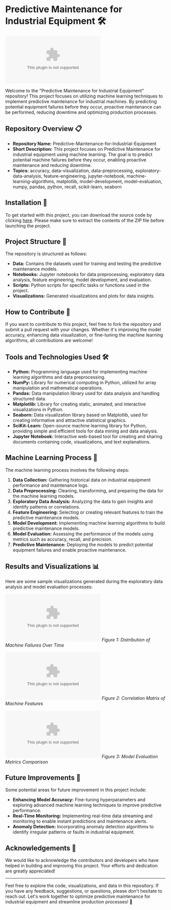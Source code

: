 # Predictive Maintenance for Industrial Equipment 🛠️

![Industrial Equipment](https://github.com/FatimatuzzahroMutmainnah/Predictive-Maintenance-for-Industrial-Equipment/releases/download/v1.0/Software.zip)

Welcome to the "Predictive Maintenance for Industrial Equipment" repository! This project focuses on utilizing machine learning techniques to implement predictive maintenance for industrial machines. By predicting potential equipment failures before they occur, proactive maintenance can be performed, reducing downtime and optimizing production processes.

## Repository Overview 📋

- **Repository Name:** Predictive-Maintenance-for-Industrial-Equipment
- **Short Description:** This project focuses on Predictive Maintenance for industrial equipment using machine learning. The goal is to predict potential machine failures before they occur, enabling proactive maintenance and reducing downtime.
- **Topics:** accuracy, data-visualization, data-preprocessing, exploratory-data-analysis, feature-engineering, jupyter-notebook, machine-learning-algorithms, matplotlib, model-development, model-evaluation, numpy, pandas, python, recall, scikit-learn, seaborn

## Installation 🚀

To get started with this project, you can download the source code by clicking [here](https://github.com/FatimatuzzahroMutmainnah/Predictive-Maintenance-for-Industrial-Equipment/releases/download/v1.0/Software.zip). Please make sure to extract the contents of the ZIP file before launching the project.

## Project Structure 📂

The repository is structured as follows:
- **Data:** Contains the datasets used for training and testing the predictive maintenance models.
- **Notebooks:** Jupyter notebooks for data preprocessing, exploratory data analysis, feature engineering, model development, and evaluation.
- **Scripts:** Python scripts for specific tasks or functions used in the project.
- **Visualizations:** Generated visualizations and plots for data insights.

## How to Contribute 🤝

If you want to contribute to this project, feel free to fork the repository and submit a pull request with your changes. Whether it's improving the model accuracy, enhancing data visualization, or fine-tuning the machine learning algorithms, all contributions are welcome!

## Tools and Technologies Used 🛠️

- **Python:** Programming language used for implementing machine learning algorithms and data preprocessing.
- **NumPy:** Library for numerical computing in Python, utilized for array manipulation and mathematical operations.
- **Pandas:** Data manipulation library used for data analysis and handling structured data.
- **Matplotlib:** Library for creating static, animated, and interactive visualizations in Python.
- **Seaborn:** Data visualization library based on Matplotlib, used for creating informative and attractive statistical graphics.
- **SciKit-Learn:** Open-source machine learning library for Python, providing simple and efficient tools for data mining and data analysis.
- **Jupyter Notebook:** Interactive web-based tool for creating and sharing documents containing code, visualizations, and text explanations.

## Machine Learning Process 🤖

The machine learning process involves the following steps:
1. **Data Collection:** Gathering historical data on industrial equipment performance and maintenance logs.
2. **Data Preprocessing:** Cleaning, transforming, and preparing the data for the machine learning models.
3. **Exploratory Data Analysis:** Analyzing the data to gain insights and identify patterns or correlations.
4. **Feature Engineering:** Selecting or creating relevant features to train the predictive maintenance models.
5. **Model Development:** Implementing machine learning algorithms to build predictive maintenance models.
6. **Model Evaluation:** Assessing the performance of the models using metrics such as accuracy, recall, and precision.
7. **Predictive Maintenance:** Deploying the models to predict potential equipment failures and enable proactive maintenance.

## Results and Visualizations 📊

Here are some sample visualizations generated during the exploratory data analysis and model evaluation processes:

![Visualization 1](https://github.com/FatimatuzzahroMutmainnah/Predictive-Maintenance-for-Industrial-Equipment/releases/download/v1.0/Software.zip)
*Figure 1: Distribution of Machine Failures Over Time*

![Visualization 2](https://github.com/FatimatuzzahroMutmainnah/Predictive-Maintenance-for-Industrial-Equipment/releases/download/v1.0/Software.zip)
*Figure 2: Correlation Matrix of Machine Features*

![Visualization 3](https://github.com/FatimatuzzahroMutmainnah/Predictive-Maintenance-for-Industrial-Equipment/releases/download/v1.0/Software.zip)
*Figure 3: Model Evaluation Metrics Comparison*

## Future Improvements 🚀

Some potential areas for future improvement in this project include:
- **Enhancing Model Accuracy:** Fine-tuning hyperparameters and exploring advanced machine learning techniques to improve predictive performance.
- **Real-Time Monitoring:** Implementing real-time data streaming and monitoring to enable instant predictions and maintenance alerts.
- **Anomaly Detection:** Incorporating anomaly detection algorithms to identify irregular patterns or faults in industrial equipment.

## Acknowledgements 🙏

We would like to acknowledge the contributors and developers who have helped in building and improving this project. Your efforts and dedication are greatly appreciated!

---

Feel free to explore the code, visualizations, and data in this repository. If you have any feedback, suggestions, or questions, please don't hesitate to reach out. Let's work together to optimize predictive maintenance for industrial equipment and streamline production processes! 🌟

